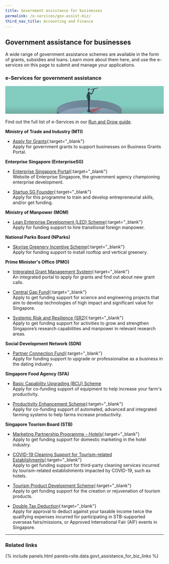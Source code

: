 ```yaml
---
title: Government assistance for businesses
permalink: /e-services/gov-assist-biz/
third_nav_title: Accounting and Finance
---
```


## Government assistance for businesses

A wide range of government assistance schemes are available in the form of grants, subsidies and loans. Learn more about them here, and use the e-services on this page to submit and manage your applications.

### e-Services for government assistance

![Run and Grow](/images/grow/rg-overview-govassist-banner.png)

Find out the full list of e-Services in our [Run and Grow guide](/run-and-grow/).

**Ministry of Trade and Industry (MTI)**

- [Apply for Grants](https://www.businessgrants.gov.sg/){:target="_blank"}
  <br>Apply for government grants to support businesses on Business Grants Portal.

**Enterprise Singapore (EnterpriseSG)**

- [Enterprise Singapore Portal](https://www.enterprisesg.gov.sg/){:target="_blank"}
  <br>Website of Enterprise Singapore, the government agency championing enterprise development.

- [Startup SG Founder](https://www.startupsg.gov.sg/programmes/4894/startup-sg-founder/venture-builder-amps-vb-amps){:target="_blank"}
  <br>Apply for this programme to train and develop entrepreneurial skills, and/or get funding.

**Ministry of Manpower (MOM)**

- [Lean Enterprise Development (LED) Scheme](https://www.mom.gov.sg/employment-practices/schemes-for-employers-and-employees/led-scheme){:target="_blank"}
  <br>Apply for funding support to hire transitional foreign manpower.

**National Parks Board (NParks)**

- [Skyrise Greenery Incentive Scheme](https://www.nparks.gov.sg/skyrisegreenery/incentive-scheme){:target="_blank"}
  <br>Apply for funding support to install rooftop and vertical greenery.

**Prime Minister's Office (PMO)**

- [Integrated Grant Management System](https://researchgrant.gov.sg/pages/index.aspx){:target="_blank"}
  <br>An integrated portal to apply for grants and find out about new grant calls.

- [Central Gap Fund](https://www.nrf.gov.sg/funding-grants/central-gap-fund){:target="_blank"}
  <br>Apply to get funding support for science and engineering projects that aim to develop technologies of high impact and significant value for Singapore.

- [Systemic Risk and Resilience (SR2)](https://www.nrf.gov.sg/funding-grants/systemic-risk-and-resilience){:target="_blank"}
  <br>Apply to get funding support for activities to grow and strengthen Singapore’s research capabilities and manpower in relevant research areas.

**Social Development Network (SDN)**

- [Partner Connection Fund](https://www.sdn.sg/fordatingindustry/Pages/PartnerConnectionFund.aspx){:target="_blank"}
  <br>Apply for funding support to upgrade or professionalise as a business in the dating industry.

**Singapore Food Agency (SFA)**

- <a href="https://www.sfa.gov.sg/docs/default-source/section/farms/apf-guidelines-(bcu)0777682e079148ef9a7d0fc26a146f15.pdf" target="_blank">Basic Capability Upgrading (BCU) Scheme</a>
  <br>Apply for co-funding support of equipment to help increase your farm's productivity.

- [Productivity Enhancement Scheme](https://www.sfa.gov.sg/docs/default-source/tools-and-resources/resources-for-businesses/APFGuidelinesPE_vet){:target="_blank"}
  <br>Apply for co-funding support of automated, advanced and integrated farming systems to help farms increase productivity.

**Singapore Tourism Board (STB)**

- [Marketing Partnership Programme - Hotels](https://www.stb.gov.sg/content/stb/en/assistance-and-licensing/MPP/MPP-Hotels.html){:target="_blank"}
  <br>Apply to get funding support for domestic marketing in the hotel industry.

- [COVID-19 Cleaning Support for Tourism-related Establishments](https://www.stb.gov.sg/content/stb/en/assistance-and-licensing/Support-for-Cleaning-Disinfection-Costs.html){:target="_blank"}
  <br>Apply to get funding support for third-party cleaning services incurred by tourism-related establishments impacted by COVID-19, such as hotels.

- [Tourism Product Development Scheme](https://www.stb.gov.sg/content/stb/en/assistance-and-licensing/grants-overview.html){:target="_blank"}
  <br>Apply to get funding support for the creation or rejuvenation of tourism products.

- [Double Tax Deduction](https://www.stb.gov.sg/content/stb/en/assistance-and-licensing/tax-incentives-overview/submission.html){:target="_blank"}
  <br>Apply for approval to deduct against your taxable income twice the qualifying expenses incurred for participating in STB-supported overseas fairs/missions, or Approved International Fair (AIF) events in Singapore.

---

### Related links

{% include panels.html panels=site.data.govt_assistance_for_biz_links %}

